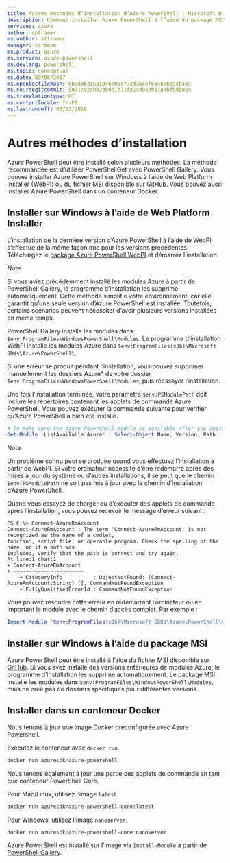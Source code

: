 ```yaml
---
title: Autres méthodes d’installation d’Azure PowerShell | Microsoft Docs
description: Comment installer Azure PowerShell à l’aide du package MSI ou de Web Platform Installer.
services: azure
author: sptramer
ms.author: sttramer
manager: carmonm
ms.product: azure
ms.service: azure-powershell
ms.devlang: powershell
ms.topic: conceptual
ms.date: 09/06/2017
ms.openlocfilehash: 8b7d9631581046800c772d7bc6f654bb6a9eb483
ms.sourcegitcommit: 5971c92cb023bdd1d71fa2ad0a3b378abfbd092a
ms.translationtype: HT
ms.contentlocale: fr-FR
ms.lasthandoff: 05/23/2018
---
```

# <a name="other-installation-methods"></a>Autres méthodes d’installation

Azure PowerShell peut être installé selon plusieurs méthodes. La méthode recommandée est d’utiliser PowerShellGet avec PowerShell Gallery. Vous pouvez installer Azure PowerShell sur Windows à l’aide de Web Platform Installer (WebPI) ou du fichier MSI disponible sur GitHub. Vous pouvez aussi installer Azure PowerShell dans un conteneur Docker.

## <a name="install-on-windows-using-the-web-platform-installer"></a>Installer sur Windows à l’aide de Web Platform Installer

L’installation de la dernière version d’Azure PowerShell à l’aide de WebPI s’effectue de la même façon que pour les versions précédentes.
Téléchargez le [package Azure PowerShell WebPI](http://aka.ms/webpi-azps) et démarrez l’installation.

> [!NOTE]
> Si vous aviez précédemment installé les modules Azure à partir de PowerShell Gallery, le programme d’installation les supprime automatiquement. Cette méthode simplifie votre environnement, car elle garantit qu’une seule version d’Azure PowerShell est installée. Toutefois, certains scénarios peuvent nécessiter d’avoir plusieurs versions installées en même temps.
>
> PowerShell Gallery installe les modules dans `$env:ProgramFiles\WindowsPowerShell\Modules`. Le programme d’installation WebPI installe les modules Azure dans `$env:ProgramFiles(x86)\Microsoft SDKs\Azure\PowerShell\`.
>
> Si une erreur se produit pendant l’installation, vous pouvez supprimer manuellement les dossiers Azure* de votre dossier `$env:ProgramFiles\WindowsPowerShell\Modules`, puis réessayer l’installation.

Une fois l’installation terminée, votre paramètre `$env:PSModulePath` doit inclure les répertoires contenant les applets de commande Azure PowerShell. Vous pouvez exécuter la commande suivante pour vérifier qu’Azure PowerShell a bien été installé.

```powershell
# To make sure the Azure PowerShell module is available after you install
Get-Module -ListAvailable Azure* | Select-Object Name, Version, Path
```

> [!NOTE]
> Un problème connu peut se produire quand vous effectuez l’installation à partir de WebPI. Si votre ordinateur nécessite d’être redémarré après des mises à jour du système ou d’autres installations, il se peut que le chemin `$env:PSModulePath` ne soit pas mis à jour avec le chemin d’installation d’Azure PowerShell.

Quand vous essayez de charger ou d’exécuter des applets de commande après l’installation, vous pouvez recevoir le message d’erreur suivant :

```
PS C:\> Connect-AzureRmAccount
Connect-AzureRmAccount : The term 'Connect-AzureRmAccount' is not recognized as the name of a cmdlet,
function, script file, or operable program. Check the spelling of the name, or if a path was
included, verify that the path is correct and try again.
At line:1 char:1
+ Connect-AzureRmAccount
+ ~~~~~~~~~~~~~~~~~~~~~~~
    + CategoryInfo          : ObjectNotFound: (Connect-AzureRmAccount:String) [], CommandNotFoundException
    + FullyQualifiedErrorId : CommandNotFoundException
```

Vous pouvez résoudre cette erreur en redémarrant l’ordinateur ou en important le module avec le chemin d’accès complet. Par exemple : 

```powershell
Import-Module "$env:ProgramFiles(x86)\Microsoft SDKs\Azure\PowerShell\AzureRM.psd1"
```

## <a name="install-on-windows-using-the-msi-package"></a>Installer sur Windows à l’aide du package MSI

Azure PowerShell peut être installé à l’aide du fichier MSI disponible sur [GitHub](https://aka.ms/azps-release). Si vous avez installé des versions antérieures de modules Azure, le programme d’installation les supprime automatiquement. Le package MSI installe les modules dans `$env:ProgramFiles\WindowsPowerShell\Modules`, mais ne crée pas de dossiers spécifiques pour différentes versions.

## <a name="install-in-a-docker-container"></a>Installer dans un conteneur Docker

Nous tenons à jour une image Docker préconfigurée avec Azure Powershell.

Exécutez le conteneur avec `docker run`.

```powershell
docker run azuresdk/azure-powershell
```

Nous tenons également à jour une partie des applets de commande en tant que conteneur PowerShell Core.

Pour Mac/Linux, utilisez l’image `latest`.

```bash
docker run azuresdk/azure-powershell-core:latest
```

Pour Windows, utilisez l’image `nanoserver`.

```powershell
docker run azuresdk/azure-powershell-core:nanoserver
```

Azure PowerShell est installé sur l’image via `Install-Module` à partir de [PowerShell Gallery](https://www.powershellgallery.com/).
